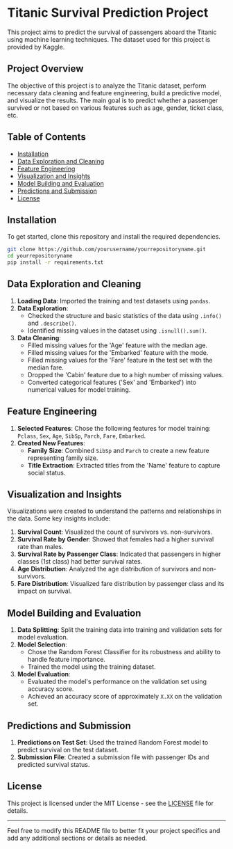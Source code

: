 
# Titanic Survival Prediction Project

This project aims to predict the survival of passengers aboard the Titanic using machine learning techniques. The dataset used for this project is provided by Kaggle.

## Project Overview

The objective of this project is to analyze the Titanic dataset, perform necessary data cleaning and feature engineering, build a predictive model, and visualize the results. The main goal is to predict whether a passenger survived or not based on various features such as age, gender, ticket class, etc.

## Table of Contents

- [Installation](#installation)
- [Data Exploration and Cleaning](#data-exploration-and-cleaning)
- [Feature Engineering](#feature-engineering)
- [Visualization and Insights](#visualization-and-insights)
- [Model Building and Evaluation](#model-building-and-evaluation)
- [Predictions and Submission](#predictions-and-submission)
- [License](#license)

## Installation

To get started, clone this repository and install the required dependencies.

```bash
git clone https://github.com/yourusername/yourrepositoryname.git
cd yourrepositoryname
pip install -r requirements.txt
```

## Data Exploration and Cleaning

1. **Loading Data**: Imported the training and test datasets using `pandas`.
2. **Data Exploration**:
   - Checked the structure and basic statistics of the data using `.info()` and `.describe()`.
   - Identified missing values in the dataset using `.isnull().sum()`.
3. **Data Cleaning**:
   - Filled missing values for the 'Age' feature with the median age.
   - Filled missing values for the 'Embarked' feature with the mode.
   - Filled missing values for the 'Fare' feature in the test set with the median fare.
   - Dropped the 'Cabin' feature due to a high number of missing values.
   - Converted categorical features ('Sex' and 'Embarked') into numerical values for model training.

## Feature Engineering

1. **Selected Features**: Chose the following features for model training: `Pclass`, `Sex`, `Age`, `SibSp`, `Parch`, `Fare`, `Embarked`.
2. **Created New Features**:
   - **Family Size**: Combined `SibSp` and `Parch` to create a new feature representing family size.
   - **Title Extraction**: Extracted titles from the 'Name' feature to capture social status.

## Visualization and Insights

Visualizations were created to understand the patterns and relationships in the data. Some key insights include:
1. **Survival Count**: Visualized the count of survivors vs. non-survivors.
2. **Survival Rate by Gender**: Showed that females had a higher survival rate than males.
3. **Survival Rate by Passenger Class**: Indicated that passengers in higher classes (1st class) had better survival rates.
4. **Age Distribution**: Analyzed the age distribution of survivors and non-survivors.
5. **Fare Distribution**: Visualized fare distribution by passenger class and its impact on survival.

## Model Building and Evaluation

1. **Data Splitting**: Split the training data into training and validation sets for model evaluation.
2. **Model Selection**:
   - Chose the Random Forest Classifier for its robustness and ability to handle feature importance.
   - Trained the model using the training dataset.
3. **Model Evaluation**:
   - Evaluated the model's performance on the validation set using accuracy score.
   - Achieved an accuracy score of approximately `X.XX` on the validation set.

## Predictions and Submission

1. **Predictions on Test Set**: Used the trained Random Forest model to predict survival on the test dataset.
2. **Submission File**: Created a submission file with passenger IDs and predicted survival status.

## License

This project is licensed under the MIT License - see the [LICENSE](LICENSE) file for details.

---

Feel free to modify this README file to better fit your project specifics and add any additional sections or details as needed.
